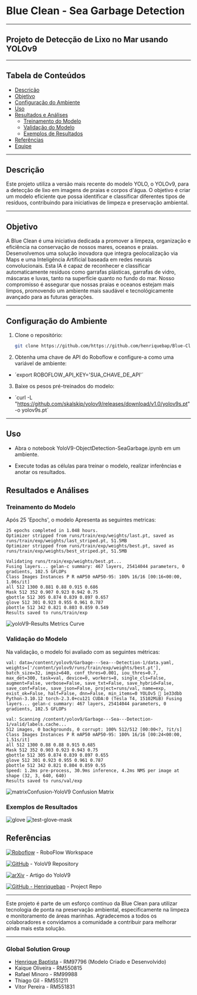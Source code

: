 # Blue Clean - Sea Garbage Detection
---
## Projeto de Detecção de Lixo no Mar usando YOLOv9
---
## Tabela de Conteúdos
- [Descrição](#descrição)
- [Objetivo](#objetivo)
- [Configuração do Ambiente](#configuração-do-ambiente)
- [Uso](#uso)
- [Resultados e Análises](#resultados-e-análises)
  - [Treinamento do Modelo](#treinamento-do-modelo)
  - [Validação do Modelo](#validação-do-modelo)
  - [Exemplos de Resultados](#exemplos-de-resultados)
- [Referências](#referências)
- [Equipe](#equipe)

---
## Descrição

Este projeto utiliza a versão mais recente do modelo YOLO, o YOLOv9, para a detecção de lixo em imagens de praias e corpos d'água. O objetivo é criar um modelo eficiente que possa identificar e classificar diferentes tipos de resíduos, contribuindo para iniciativas de limpeza e preservação ambiental.

---

## Objetivo
A Blue Clean é uma iniciativa dedicada a promover a limpeza, organização e eficiência na conservação de nossos mares, oceanos e praias. Desenvolvemos uma solução inovadora que integra geolocalização via Maps e uma Inteligência Artificial baseada em redes neurais convolucionais. Esta IA é capaz de reconhecer e classificar automaticamente resíduos como garrafas plásticas, garrafas de vidro, máscaras e luvas, tanto na superfície quanto no fundo do mar. Nosso compromisso é assegurar que nossas praias e oceanos estejam mais limpos, promovendo um ambiente mais saudável e tecnológicamente avançado para as futuras gerações.

---

## Configuração do Ambiente

1. Clone o repositório:
   ```sh
   git clone https://github.com/https://github.com/henriquebap/Blue-Clean-YoloV9.git

2. Obtenha uma chave de API do Roboflow e configure-a como uma variável de ambiente:
- ´export ROBOFLOW_API_KEY='SUA_CHAVE_DE_API'´

3. Baixe os pesos pré-treinados do modelo:
- ´curl -L "https://github.com/skalskip/yolov9/releases/download/v1.0/yolov9s.pt" -o yolov9s.pt´

---

## Uso
- Abra o notebook YoloV9-ObjectDetection-SeaGarbage.ipynb em um ambiente.

- Execute todas as células para treinar o modelo, realizar inferências e anotar os resultados.

## Resultados e Análises
### Treinamento do Modelo
Após 25 'Epochs', o modelo Apresenta as seguintes metricas:

```
25 epochs completed in 1.048 hours. 
Optimizer stripped from runs/train/exp/weights/last.pt, saved as runs/train/exp/weights/last_striped.pt, 51.5MB 
Optimizer stripped from runs/train/exp/weights/best.pt, saved as runs/train/exp/weights/best_striped.pt, 51.5MB 

Validating runs/train/exp/weights/best.pt... 
Fusing layers... gelan-c summary: 467 layers, 25414044 parameters, 0 gradients, 102.5 GFLOPs 
Class Images Instances P R mAP50 mAP50-95: 100% 16/16 [00:16<00:00, 1.06s/it] 
all 512 1300 0.881 0.88 0.915 0.686 
Mask 512 352 0.907 0.923 0.942 0.75 
gbottle 512 305 0.874 0.839 0.897 0.657 
glove 512 301 0.923 0.955 0.961 0.787 
pbottle 512 342 0.821 0.803 0.859 0.549 
Results saved to runs/train/exp
```

![yoloV9-Results](https://github.com/henriquebap/Blue-Clean-YoloV9/blob/main/images/yoloV9-Results.png)
Metrics Curve

### Validação do Modelo
Na validação, o modelo foi avaliado com as seguintes métricas:

```
val: data=/content/yolov9/Garbage---Sea---Detection-1/data.yaml, weights=['/content/yolov9/runs/train/exp/weights/best.pt'], batch_size=32, imgsz=640, conf_thres=0.001, iou_thres=0.7, max_det=300, task=val, device=0, workers=8, single_cls=False, augment=False, verbose=False, save_txt=False, save_hybrid=False, save_conf=False, save_json=False, project=runs/val, name=exp, exist_ok=False, half=False, dnn=False, min_items=0 YOLOv5 🚀 1e33dbb Python-3.10.12 torch-2.3.0+cu121 CUDA:0 (Tesla T4, 15102MiB) Fusing layers... gelan-c summary: 467 layers, 25414044 parameters, 0 gradients, 102.5 GFLOPs 

val: Scanning /content/yolov9/Garbage---Sea---Detection-1/valid/labels.cache... 
512 images, 0 backgrounds, 0 corrupt: 100% 512/512 [00:00<?, ?it/s] 
Class Images Instances P R mAP50 mAP50-95: 100% 16/16 [00:24<00:00, 1.51s/it] 
all 512 1300 0.88 0.88 0.915 0.685 
Mask 512 352 0.903 0.923 0.943 0.75 
gbottle 512 305 0.874 0.839 0.897 0.655 
glove 512 301 0.923 0.955 0.961 0.787 
pbottle 512 342 0.821 0.804 0.859 0.55 
Speed: 1.2ms pre-process, 30.9ms inference, 4.2ms NMS per image at shape (32, 3, 640, 640) 
Results saved to runs/val/exp
```
![matrixConfusion-YoloV9](https://github.com/henriquebap/Blue-Clean-YoloV9/blob/main/images/matrixConfusion-YoloV9.png)
Confusion Matrix

### Exemplos de Resultados
![glove](https://github.com/henriquebap/Blue-Clean-YoloV9/blob/main/images/glove.jpg)
![test-glove-mask](https://github.com/henriquebap/Blue-Clean-YoloV9/blob/main/images/test-glove-mask.jpg)


## Referências
[![Roboflow](https://raw.githubusercontent.com/roboflow-ai/notebooks/main/assets/badges/roboflow-blogpost.svg)](https://app.roboflow.com/global-solution-sea-garbage/garbage-sea-detection/1) - RoboFlow Workspace

[![GitHub](https://badges.aleen42.com/src/github.svg)](https://github.com/WongKinYiu/yolov9) - YoloV9 Repository

[![arXiv](https://img.shields.io/badge/arXiv-2402.13616-b31b1b.svg)](https://arxiv.org/pdf/2402.13616.pdf) - Artigo do YoloV9

[![GitHub - Henriquebap](https://badges.aleen42.com/src/github.svg)](https://github.com/henriquebap/Blue-Clean-YoloV9/tree/main) - Project Repo

---

Este projeto é parte de um esforço contínuo da Blue Clean para utilizar tecnologia de ponta na preservação ambiental, especificamente na limpeza e monitoramento de áreas marinhas. Agradecemos a todos os colaboradores e convidamos a comunidade a contribuir para melhorar ainda mais esta solução.

---
### Global Solution Group
- [Henrique Baptista](https://www.linkedin.com/in/henrique-baptista777/) - RM97796 (Modelo Criado e Desenvolvido)
- Kaique Oliveira - RM550815
- Rafael Minoro - RM99988
- Thiago Gil - RM551211
- Vitor Pereira - RM551831

